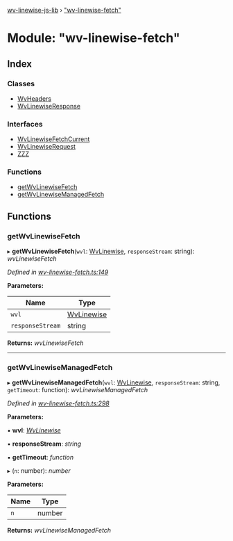 [wv-linewise-js-lib](../README.md) › ["wv-linewise-fetch"](_wv_linewise_fetch_.md)

# Module: "wv-linewise-fetch"

## Index

### Classes

* [WvHeaders](../classes/_wv_linewise_fetch_.wvheaders.md)
* [WvLinewiseResponse](../classes/_wv_linewise_fetch_.wvlinewiseresponse.md)

### Interfaces

* [WvLinewiseFetchCurrent](../interfaces/_wv_linewise_fetch_.wvlinewisefetchcurrent.md)
* [WvLinewiseRequest](../interfaces/_wv_linewise_fetch_.wvlinewiserequest.md)
* [ZZZ](../interfaces/_wv_linewise_fetch_.zzz.md)

### Functions

* [getWvLinewiseFetch](_wv_linewise_fetch_.md#getwvlinewisefetch)
* [getWvLinewiseManagedFetch](_wv_linewise_fetch_.md#getwvlinewisemanagedfetch)

## Functions

###  getWvLinewiseFetch

▸ **getWvLinewiseFetch**(`wvl`: [WvLinewise](../classes/_wv_linewise_.wvlinewise.md), `responseStream`: string): *wvLinewiseFetch*

*Defined in [wv-linewise-fetch.ts:149](https://github.com/forbesmyester/wv-linewise/blob/5431908/js-lib/src/wv-linewise-fetch.ts#L149)*

**Parameters:**

Name | Type |
------ | ------ |
`wvl` | [WvLinewise](../classes/_wv_linewise_.wvlinewise.md) |
`responseStream` | string |

**Returns:** *wvLinewiseFetch*

___

###  getWvLinewiseManagedFetch

▸ **getWvLinewiseManagedFetch**(`wvl`: [WvLinewise](../classes/_wv_linewise_.wvlinewise.md), `responseStream`: string, `getTimeout`: function): *wvLinewiseManagedFetch*

*Defined in [wv-linewise-fetch.ts:298](https://github.com/forbesmyester/wv-linewise/blob/5431908/js-lib/src/wv-linewise-fetch.ts#L298)*

**Parameters:**

▪ **wvl**: *[WvLinewise](../classes/_wv_linewise_.wvlinewise.md)*

▪ **responseStream**: *string*

▪ **getTimeout**: *function*

▸ (`n`: number): *number*

**Parameters:**

Name | Type |
------ | ------ |
`n` | number |

**Returns:** *wvLinewiseManagedFetch*
